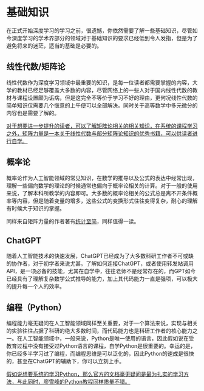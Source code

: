 # 基础知识

在正式开始深度学习的学习之前，很遗憾，你依然需要了解一些基础知识，尽管如今深度学习的学术界部分的领域对于基础知识的要求已经低到令人发指，但是为了避免将来的迷茫，适当的基础是必要的。

## 线性代数/矩阵论

线性代数作为深度学习领域中最重要的知识，是每一位读者都需要掌握的内容，大学的教材已经足够覆盖大多数的内容，尽管网络上的一些人对于国内线性代数的教材与课程设置颇为诟病，但是这完全不等价于学习不好的理由，更何况线性代数的简单知识仅需要几个惬意的上午便可以全部解决。同时关于高等数学中多元微分的内容也是需要了解的。

<u>对于想要进一步提升的读者，可以了解矩阵论相关的相关知识，在系统的课程学习之外，[矩阵力量](https://github.com/Visualize-ML/Book4_Power-of-Matrix)是一本关于线性代数与部分矩阵论知识的优秀书籍，可以供读者进行自学。</u>

## 概率论

概率论作为人工智能领域的常见知识，在数学的推导以及公式的表达中经常出现，理解一些偏向数学的理论的时候通常也偏向于概率论相关的计算。对于一般的使用来说，了解本科所教学的内容即可。大多数的概率论相关的公式总是离不开条件概率等内容，但是随着变量的增多，这些公式的变换形式往往变得复杂，耐心的理解有时候大于知识的掌握。

同样来自矩阵力量的作者著有[统计至简](https://github.com/Visualize-ML/Book5_Essentials-of-Probability-and-Statistics)，同样值得一读。

## ChatGPT

随着人工智能技术的快速发展，ChatGPT已经成为了大多数科研工作者不可或缺的协作者，对于初学者来说尤甚。了解如何连接ChatGPT，或者使用转发站调用API，是一项必备的技能，尤其在自学中，往往老师不是经常存在的，而GPT如今已经具有了理解复杂数学公式推导的能力，加上其代码能力一直是强项，可以极大的提升每一个人的效率。

## 编程（Python）

编程能力毫无疑问在人工智能领域同样至关重要，对于一个算法来说，实现与相关的实验往往占据了科研的绝大多数时间，而代码能力也是科研工作者的核心能力之一。在人工智能领域中，一般来说，Python是唯一使用的语言，因此假如说在受教育过程中没有接受过Python语言的课程，自学Python是很重要的。幸运的是，你已经多半学习过了编程，而编程思维是可以泛化的，因此Python的速成是很快的，甚至在ChatGPT的辅助下，你可以立刻上手。

<u>假如说想要系统的学习Python，那么[官方的文档](https://docs.python.org/zh-cn/3/tutorial/index.html)毫无疑问是最为扎实的学习方法，与此同时，[廖雪峰的Python教程](https://www.liaoxuefeng.com/wiki/1016959663602400)同样质量不错。</u>